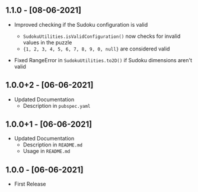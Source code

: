 ## 1.1.0 - [08-06-2021]

- Improved checking if the Sudoku configuration is valid
    - `SudokuUtilities.isValidConfiguration()` now checks for invalid values in the puzzle
    - `{1, 2, 3, 4, 5, 6, 7, 8, 9, 0, null}` are considered valid

- Fixed RangeError in `SudokuUtilities.to2D()` if Sudoku dimensions aren't valid

## 1.0.0+2 - [06-06-2021]

- Updated Documentation
    - Description in `pubspec.yaml`

## 1.0.0+1 - [06-06-2021]

- Updated Documentation
    - Description in `README.md`
    - Usage in `README.md`

## 1.0.0 - [06-06-2021]

- First Release
